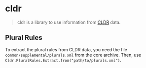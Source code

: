 # cldr
> cldr is a library to use information from [CLDR](http://cldr.unicode.org/) data.

## Plural Rules

To extract the plural rules from CLDR data, you need the file `common/supplemental/plurals.xml` from the core archive. Then, use `Cldr.PluralRules.Extract.from("path/to/plurals.xml")`.